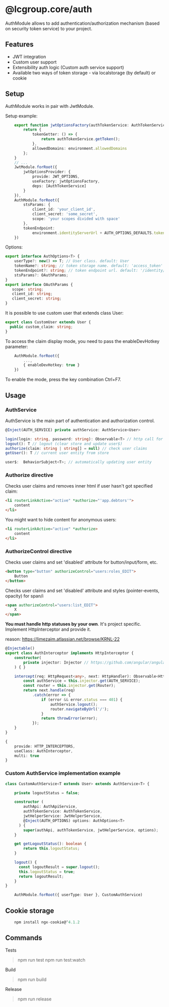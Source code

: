# @lcgroup.core/auth

AuthModule allows to add authentication/authorization mechanism (based on security token service) to your project.

## Features
- JWT integration
- Custom user support
- Extensibility auth logic (Custom auth service support)
- Available two ways of token storage - via localstorage (by default) or cookie  


## Setup
AuthModule works in pair with JwtModule.

Setup example:
```typescript
    export function jwtOptionsFactory(authTokenService: AuthTokenService) {
        return {
            tokenGetter: () => {
                return authTokenService.getToken();
            },
            allowedDomains: environment.allowedDomains
        };
    }
    // ...
    JwtModule.forRoot({
        jwtOptionsProvider: {
            provide: JWT_OPTIONS,
            useFactory: jwtOptionsFactory,
            deps: [AuthTokenService]
        }
    }),
    AuthModule.forRoot({
        stsParams: {
            client_id: 'your_client_id',
            client_secret: 'some_secret',
            scope: 'your scopes divided with space'
        },
        tokenEndpoint:
            environment.identityServerUrl + AUTH_OPTIONS_DEFAULTS.tokenEndpoint 
    })
```

Options:
```typescript
export interface AuthOptions<T> {
    userType?: new() => T; // User class. default: User
    tokenName?: string; // token storage name. default: 'access_token'
    tokenEndpoint?: string; // token endpoint url. default: '/identity/connect/token'
    stsParams?: OAuthParams;
}
export interface OAuthParams {
   scope: string;
   client_id: string;
   client_secret: string;
}
```

It is possible to use custom user that extends class User:
```typescript
export class CustomUser extends User {
  public custom_claim: string;
}
```

To access the claim display mode, you need to pass the enableDevHotkey parameter:
```typescript
    AuthModule.forRoot({
        ...,
        { enableDevHotkey: true }
    })
```
To enable the mode, press the key combination Ctrl+F7.

## Usage

### AuthService

AuthService is the main part of authentication and authorization control.

```typescript
@Inject(AUTH_SERVICE) private authService: AuthService<User>
```

```typescript
login(login: string, password: string): Observable<T> // http call for login and update user
logout(): T // logout (clear store and update user$)
authorize(claim: string | string[] = null) // check user claims
getUser(): T // current user entity from store

user$:  BehaviorSubject<T>; // automatically updating user entity
```
### Authorize directive

Checks user claims and removes inner html if user hasn't got specified claim:
```html
<li routerLinkActive="active" *authorize="'app.debtors'">
    content
</li>
```
You might want to hide content for anonymous users:
```html
<li routerLinkActive="active" *authorize>
    content
</li>
```

### AuthorizeControl directive

Checks user claims and set 'disabled' attribute for button/input/form, etc.
```html
<button type="button" authorizeControl="users:roles_EDIT">
    Button
</button>
```
Checks user claims and set 'disabled' attribute and styles (pointer-events, opacity) for span/i
```html
<span authorizeControl="users:list_EDIT">
    X
</span>
```

**You must handle http statuses by your own**. It's project specific. Implement HttpInterceptor and provide it.

reason: <https://limezaim.atlassian.net/browse/KRNL-22>

```typescript
@Injectable()
export class AuthInterceptor implements HttpInterceptor {
    constructor(
        private injector: Injector // https://github.com/angular/angular/issues/18224
    ) { }

    intercept(req: HttpRequest<any>, next: HttpHandler): Observable<HttpEvent<any>> {
        const authService = this.injector.get(AUTH_SERVICE);
        const router = this.injector.get(Router);
        return next.handle(req)
            .catch(error => {
                if (error && error.status === 401) {
                    authService.logout();
                    router.navigateByUrl('/');
                }
                return throwError(error);
            });
    }
}

```
```typescript
{
    provide: HTTP_INTERCEPTORS,
    useClass: AuthInterceptor,
    multi: true
}
```


### Custom AuthService implementation example

```typescript
class CustomAuthService<T extends User> extends AuthService<T> {

    private logoutStatus = false;

    constructor (
        authApi: AuthApiService,
        authTokenService: AuthTokenService,
        jwtHelperService: JwtHelperService,
        @Inject(AUTH_OPTIONS) options: AuthOptions<T>
      ) {
        super(authApi, authTokenService, jwtHelperService, options);
    }

    get getLogoutStatus(): boolean {
        return this.logoutStatus;
    }

    logout() {
      const logoutResult = super.logout();
      this.logoutStatus = true;
      return logoutResult;
    }
}
```
```typescript
    AuthModule.forRoot({ userType: User }, CustomAuthService)
```

## Cookie storage



```typescript
    npm install ngx-cookie@^4.1.2
```

## Commands

Tests
> npm run test
> npm run test:watch

Build
> npm run build

Release
> npm run release
